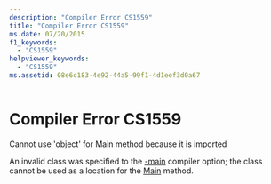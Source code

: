 ```yaml
---
description: "Compiler Error CS1559"
title: "Compiler Error CS1559"
ms.date: 07/20/2015
f1_keywords: 
  - "CS1559"
helpviewer_keywords: 
  - "CS1559"
ms.assetid: 08e6c183-4e92-44a5-99f1-4d1eef3d0a67
---
```

# Compiler Error CS1559
Cannot use 'object' for Main method because it is imported  
  
 An invalid class was specified to the [-main](../language-reference/compiler-options/main-compiler-option.md) compiler option; the class cannot be used as a location for the [Main](../programming-guide/main-and-command-args/index.md) method.
